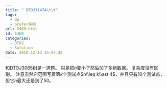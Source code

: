 ```yaml
---
title: " DTOJ3147A\t\t"
tags:
  - dp
  - prufer序列
url: 5469.html
id: 5469
categories:
  - DTOJ
  - Solution
date: 2018-12-13 15:07:42
---
```


和[DTOJ3085树](http://www.dtenomde.com/author=jiangyutong/article=5466/)是一道题。 只是把$n$变小了然后加了多组数据。 复杂度没有区别。 注意虽然它范围写着第$k$个测试点$n\\leq k\\ast 4$，并且只有$10$个测试点，但它$n$最大还是到了$50$。